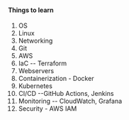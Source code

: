 
#### Things to learn
1. OS
2. Linux
3. Networking
4. Git
5. AWS
6. IaC -- Terraform
7. Webservers
8. Containerization - Docker
9. Kubernetes
10. CI/CD --GitHub Actions, Jenkins
11. Monitoring -- CloudWatch, Grafana
12. Security  - AWS IAM
